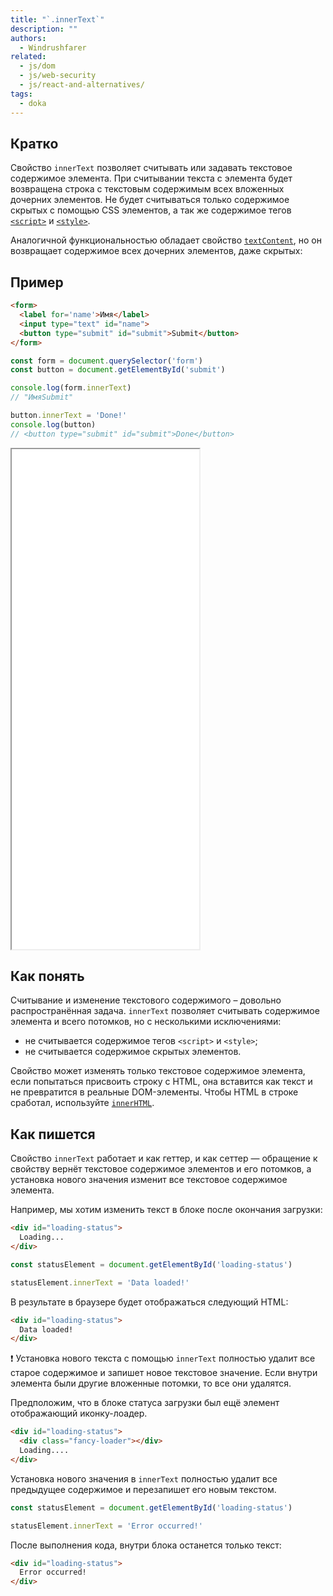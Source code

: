 ```yaml
---
title: "`.innerText`"
description: ""
authors:
  - Windrushfarer
related:
  - js/dom
  - js/web-security
  - js/react-and-alternatives/
tags:
  - doka
---
```


## Кратко

Свойство `innerText` позволяет считывать или задавать текстовое содержимое элемента. При считывании текста с элемента будет возвращена строка с текстовым содержимым всех вложенных дочерних элементов. Не будет считываться только содержимое скрытых с помощью CSS элементов, а так же содержимое тегов [`<script>`](/html/script/) и [`<style>`](/html/style/).

Аналогичной функциональностью обладает свойство [`textContent`](/js/element-textcontent/), но он возвращает содержимое всех дочерних элементов, даже скрытых:

## Пример

```html
<form>
  <label for='name'>Имя</label>
  <input type="text" id="name">
  <button type="submit" id="submit">Submit</button>
</form>
```

```js
const form = document.querySelector('form')
const button = document.getElementById('submit')

console.log(form.innerText)
// "ИмяSubmit"

button.innerText = 'Done!'
console.log(button)
// <button type="submit" id="submit">Done</button>
```

<iframe title="Element.innerText — Element.innerText — Дока" src="demos/index/" height="800"></iframe>

## Как понять

Считывание и изменение текстового содержимого – довольно распространённая задача. `innerText` позволяет считывать содержимое элемента и всего потомков, но с несколькими исключениями:
- не считывается содержимое тегов `<script>` и `<style>`;
- не считывается содержимое скрытых элементов.

Свойство может изменять только текстовое содержимое элемента, если попытаться присвоить строку с HTML, она вставится как текст и не превратится в реальные DOM-элементы. Чтобы HTML в строке сработал, используйте [`innerHTML`](/js/element-innerhtml/).

## Как пишется

Свойство `innerText` работает и как геттер, и как сеттер — обращение к свойству вернёт текстовое содержимое элементов и его потомков, а установка нового значения изменит все текстовое содержимое элемента.

Например, мы хотим изменить текст в блоке после окончания загрузки:

```html
<div id="loading-status">
  Loading...
</div>
```

```js
const statusElement = document.getElementById('loading-status')

statusElement.innerText = 'Data loaded!'
```

В результате в браузере будет отображаться следующий HTML:

```html
<div id="loading-status">
  Data loaded!
</div>
```

<aside>

❗️ Установка нового текста с помощью `innerText` полностью удалит все старое содержимое и запишет новое текстовое значение. Если внутри элемента были другие вложенные потомки, то все они удалятся.

</aside>

Предположим, что в блоке статуса загрузки был ещё элемент отображающий иконку-лоадер.

```html
<div id="loading-status">
  <div class="fancy-loader"></div>
  Loading....
</div>
```

Установка нового значения в `innerText` полностью удалит все предыдущее содержимое и перезапишет его новым текстом.

```js
const statusElement = document.getElementById('loading-status')

statusElement.innerText = 'Error occurred!'
```

После выполнения кода, внутри блока останется только текст:

```html
<div id="loading-status">
  Error occurred!
</div>
```
